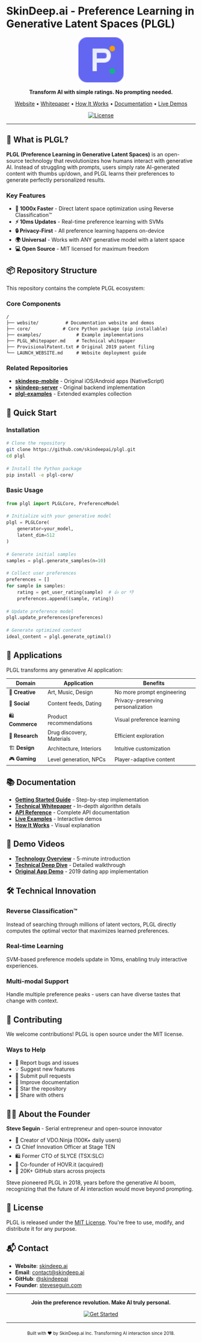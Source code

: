 # SkinDeep.ai - Preference Learning in Generative Latent Spaces (PLGL)

<p align="center">
  <img src="https://raw.githubusercontent.com/skindeepai/website/refs/heads/main/favicon-simple.svg" alt="PLGL Logo" width="120" height="120">
</p>

<p align="center">
  <strong>Transform AI with simple ratings. No prompting needed.</strong>
</p>

<p align="center">
  <a href="https://skindeep.ai">Website</a> •
  <a href="https://skindeep.ai/whitepaper.html">Whitepaper</a> •
  <a href="https://skindeep.ai/how-it-works.html">How It Works</a> •
  <a href="https://skindeep.ai/getting-started.html">Documentation</a> •
  <a href="https://skindeep.ai/examples/">Live Demos</a>
</p>

<p align="center">
  <a href="https://github.com/skindeepai/plgl/blob/main/LICENSE"><img src="https://img.shields.io/badge/license-MIT-blue.svg" alt="License"></a>
</p>

---

## 🎯 What is PLGL?

**PLGL (Preference Learning in Generative Latent Spaces)** is an open-source technology that revolutionizes how humans interact with generative AI. Instead of struggling with prompts, users simply rate AI-generated content with thumbs up/down, and PLGL learns their preferences to generate perfectly personalized results.

### Key Features

- **🚀 1000x Faster** - Direct latent space optimization using Reverse Classification™
- **⚡ 10ms Updates** - Real-time preference learning with SVMs
- **🔒 Privacy-First** - All preference learning happens on-device
- **🌍 Universal** - Works with ANY generative model with a latent space
- **💻 Open Source** - MIT licensed for maximum freedom

## 📦 Repository Structure

This repository contains the complete PLGL ecosystem:

### Core Components

```
/
├── website/          # Documentation website and demos
├── core/            # Core Python package (pip installable)
├── examples/             # Example implementations
├── PLGL_Whitepaper.md    # Technical whitepaper
├── ProvisionalPatent.txt # Original 2019 patent filing
└── LAUNCH_WEBSITE.md     # Website deployment guide
```

### Related Repositories

- **[skindeep-mobile](https://github.com/skindeepai/skindeep-mobile)** - Original iOS/Android apps (NativeScript)
- **[skindeep-server](https://github.com/skindeepai/skindeep-server)** - Original backend implementation
- **[plgl-examples](https://github.com/skindeepai/plgl-examples)** - Extended examples collection

## 🚀 Quick Start

### Installation

```bash
# Clone the repository
git clone https://github.com/skindeepai/plgl.git
cd plgl

# Install the Python package
pip install -e plgl-core/
```

### Basic Usage

```python
from plgl import PLGLCore, PreferenceModel

# Initialize with your generative model
plgl = PLGLCore(
    generator=your_model,
    latent_dim=512
)

# Generate initial samples
samples = plgl.generate_samples(n=10)

# Collect user preferences
preferences = []
for sample in samples:
    rating = get_user_rating(sample)  # 👍 or 👎
    preferences.append((sample, rating))

# Update preference model
plgl.update_preferences(preferences)

# Generate optimized content
ideal_content = plgl.generate_optimal()
```

## 🎯 Applications

PLGL transforms any generative AI application:

| Domain | Application | Benefits |
|--------|-------------|----------|
| 🎨 **Creative** | Art, Music, Design | No more prompt engineering |
| 📱 **Social** | Content feeds, Dating | Privacy-preserving personalization |
| 🛍️ **Commerce** | Product recommendations | Visual preference learning |
| 🧬 **Research** | Drug discovery, Materials | Efficient exploration |
| 🏗️ **Design** | Architecture, Interiors | Intuitive customization |
| 🎮 **Gaming** | Level generation, NPCs | Player-adaptive content |

## 📚 Documentation

- **[Getting Started Guide](https://skindeep.ai/getting-started.html)** - Step-by-step implementation
- **[Technical Whitepaper](PLGL_Whitepaper.md)** - In-depth algorithm details
- **[API Reference](https://skindeep.ai/api)** - Complete API documentation
- **[Live Examples](https://skindeep.ai/examples)** - Interactive demos
- **[How It Works](https://skindeep.ai/how-it-works.html)** - Visual explanation

## 🎥 Demo Videos

- **[Technology Overview](https://www.youtube.com/watch?v=M4oQLev_Sk8)** - 5-minute introduction
- **[Technical Deep Dive](https://www.youtube.com/watch?v=-6mAyFJ4_ME)** - Detailed walkthrough
- **[Original App Demo](https://youtube.com/skindeepai)** - 2019 dating app implementation

## 🛠️ Technical Innovation

### Reverse Classification™
Instead of searching through millions of latent vectors, PLGL directly computes the optimal vector that maximizes learned preferences.

### Real-time Learning
SVM-based preference models update in 10ms, enabling truly interactive experiences.

### Multi-modal Support
Handle multiple preference peaks - users can have diverse tastes that change with context.

## 🤝 Contributing

We welcome contributions! PLGL is open source under the MIT license.

### Ways to Help

- 🐛 Report bugs and issues
- 💡 Suggest new features
- 🔧 Submit pull requests
- 📖 Improve documentation
- 🌟 Star the repository
- 📢 Share with others

## 👨‍💻 About the Founder

**Steve Seguin** - Serial entrepreneur and open-source innovator

- 🎥 Creator of VDO.Ninja (100K+ daily users)
- 📺 Chief Innovation Officer at Stage TEN
- 🛍️ Former CTO of SLYCE (TSX:SLC)
- 🎯 Co-founder of HOVR.it (acquired)
- 🌟 20K+ GitHub stars across projects

Steve pioneered PLGL in 2018, years before the generative AI boom, recognizing that the future of AI interaction would move beyond prompting.

## 📄 License

PLGL is released under the [MIT License](LICENSE). You're free to use, modify, and distribute it for any purpose.

## 📬 Contact

- **Website**: [skindeep.ai](https://skindeep.ai)
- **Email**: contact@skindeep.ai
- **GitHub**: [@skindeepai](https://github.com/skindeepai)
- **Founder**: [steveseguin.com](https://steveseguin.com)

---

<p align="center">
  <strong>Join the preference revolution. Make AI truly personal.</strong>
</p>

<p align="center">
  <a href="https://github.com/skindeepai/plgl">
    <img src="https://img.shields.io/badge/Get%20Started-6366F1?style=for-the-badge&logo=github&logoColor=white" alt="Get Started">
  </a>
</p>

---

<p align="center">
  <sub>Built with ❤️ by SkinDeep.ai Inc. Transforming AI interaction since 2018.</sub>
</p>
